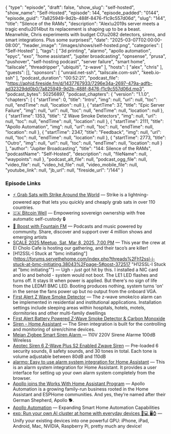{
  "type": "episode",
  "draft": false,
  "show_slug": "self-hosted",
  "show_name": "Self-Hosted",
  "episode": 144,
  "episode_padded": "0144",
  "episode_guid": "7a825949-9d2b-488f-8476-f1c9c557d06d",
  "slug": "144",
  "title": "Silence of the RAMs",
  "description": "Alex\u2019s server meets a tragic end\u2014but its replacement is shaping up to be a beast. Meanwhile, Chris experiments with budget CO\u2082 detectors, sirens, and smart integrations. Plus some surprises!",
  "date": "2025-03-07T02:00:00-08:00",
  "header_image": "/images/shows/self-hosted.png",
  "categories": [
    "Self-Hosted"
  ],
  "tags": [
    "3d printing",
    "alarmo",
    "apollo automation",
    "epyc",
    "exo",
    "home assistant",
    "jupiter broadcasting",
    "opnsense",
    "prusa",
    "pushover",
    "self-hosting podcast",
    "server failure",
    "smart home",
    "tailscale",
    "threadripper",
    "ubiquiti",
    "z-wave"
  ],
  "hosts": [
    "alex",
    "chris"
  ],
  "guests": [],
  "sponsors": [
    "unraid.net-ssh",
    "tailscale.com-ssh",
    "keeb.io-ssh"
  ],
  "podcast_duration": "00:52:21",
  "podcast_file": "https://aphid.fireside.fm/d/1437767933/7296e34a-2697-479a-adfb-ad32329dd0b0/7a825949-9d2b-488f-8476-f1c9c557d06d.mp3",
  "podcast_bytes": 50256897,
  "podcast_chapters": {
    "version": "1.1.0",
    "chapters": [
      {
        "startTime": 0,
        "title": "Intro",
        "img": null,
        "url": null,
        "toc": null,
        "endTime": null,
        "location": null
      },
      {
        "startTime": 37,
        "title": "Epic Server Failure",
        "img": null,
        "url": null,
        "toc": null,
        "endTime": null,
        "location": null
      },
      {
        "startTime": 1353,
        "title": "Z Wave Smoke Detectors",
        "img": null,
        "url": null,
        "toc": null,
        "endTime": null,
        "location": null
      },
      {
        "startTime": 2111,
        "title": "Apollo Automation",
        "img": null,
        "url": null,
        "toc": null,
        "endTime": null,
        "location": null
      },
      {
        "startTime": 2347,
        "title": "Feedback",
        "img": null,
        "url": null,
        "toc": null,
        "endTime": null,
        "location": null
      },
      {
        "startTime": 2773,
        "title": "Outro",
        "img": null,
        "url": null,
        "toc": null,
        "endTime": null,
        "location": null
      }
    ],
    "author": "Jupiter Broadcasting",
    "title": "144: Silence of the RAMs",
    "podcastName": "Self-Hosted",
    "description": null,
    "fileName": null,
    "waypoints": null
  },
  "podcast_alt_file": null,
  "podcast_ogg_file": null,
  "video_file": null,
  "video_hd_file": null,
  "video_mobile_file": null,
  "youtube_link": null,
  "jb_url": null,
  "fireside_url": "/144"
}


### Episode Links

  * [⚡ Grab Sats with Strike Around the World](https://strike.me/download/ "⚡ Grab Sats with Strike Around the World") — Strike is a lightning-powered app that lets you quickly and cheaply grab sats in over 110 countries.
  * [🇨🇦 Bitcoin Well](https://bitcoinwell.com/referral/jupiter "🇨🇦  Bitcoin Well") — Empowering sovereign ownership with free automatic self-custody 🔒
  * [🎉 Boost with Fountain FM](https://fountain.fm/features "🎉 Boost with Fountain FM") — Podcasts and music powered by community. Share, discover and support over 4 million shows and emerging artists
  * [SCALE 2025 Meetup, Sat, Mar 8, 2025, 7:00 PM](https://www.meetup.com/jupiterbroadcasting/events/306461427/?eventOrigin=group_upcoming_events "SCALE 2025 Meetup, Sat, Mar 8, 2025, 7:00 PM") — This year the crew at El Cholo Cafe is hosting our gathering, and their taco’s are killer!
  * [H12SSL-I Stuck at "bmc initiating"](https://forums.servethehome.com/index.php?threads%2Fh12ssl-i-stuck-at-bmc-initiating.38043%2Fpage-5#post-372517 "H12SSL-I Stuck at "bmc initiating"") — Ugh - *just* got hit by this. I installed a NIC card and lo and behold - system would not boot. The LE1 LED flashes and turns off. It stays lit when power is applied. But there's no sign of life from the LEDM1 BMC LED. Booting produces nothing, system turns 'on' in the sense the fans power up but no output from the onboard VGA.
  * [First Alert Z Wave Smoke Detector](https://www.firstalertstore.com/store/products/z-wave-smoke-and-carbon-monoxide-alarm-zcombo-g.htm "First Alert Z Wave Smoke Detector") — The z-wave smoke/co alarm can be implemented in residential and institutional applications. Installation settings include sleeping areas within hospitals, hotels, motels, dormitories and other multi-family dwellings
  * [First Alert Battery Powered Z-Wave Smoke Detector & Carbon Monoxide](https://www.amazon.com/Z-Wave-Detector-Carbon-Monoxide-Generation/dp/B08FFB233Y?th=1 "First Alert Battery Powered Z-Wave Smoke Detector & Carbon Monoxide")
  * [Siren - Home Assistant](https://www.home-assistant.io/integrations/siren/ "Siren - Home Assistant") — The Siren integration is built for the controlling and monitoring of siren/chime devices.
  * [Meian Zigbee Smart Siren Alarm ](https://www.aliexpress.us/item/3256804514837004.html "Meian Zigbee Smart Siren Alarm ") — 110V 220V Sirene Alarme 100dB Wireless
  * [ Aeotec Siren 6 Z-Wave Plus S2 Enabled Zwave Siren](https://www.amazon.com/Aeotec-Speaker-Wall-Mounted-Security-Intruder/dp/B07P8ZRWQM " Aeotec Siren 6 Z-Wave Plus S2 Enabled Zwave Siren") — Pre-loaded 6 security sounds, 8 safety sounds, and 30 tones in total. Each tone is volume adjustable between 80dB and 110dB 
  * [alarmo: Easy to use alarm system integration for Home Assistant](https://github.com/nielsfaber/alarmo "alarmo: Easy to use alarm system integration for Home Assistant") — This is an alarm system integration for Home Assistant. It provides a user interface for setting up your own alarm system completely from the browser.
  * [Apollo joins the Works With Home Assistant Program](https://www.home-assistant.io/blog/2025/02/27/apollo-joins-wwha/ "Apollo joins the Works With Home Assistant Program") — Apollo Automation is a growing family-run business rooted in the Home Assistant and ESPHome communities. And yes, they’re named after their German Shepherd, Apollo 🐕.
  * [Apollo Automation](https://apolloautomation.com/ "Apollo Automation") — Expanding Smart Home Automation Capabilities 
  * [exo: Run your own AI cluster at home with everyday devices 📱💻 🖥️⌚](https://github.com/exo-explore/exo "exo: Run your own AI cluster at home with everyday devices 📱💻 🖥️⌚") — Unify your existing devices into one powerful GPU: iPhone, iPad, Android, Mac, NVIDIA, Raspberry Pi, pretty much any device!


